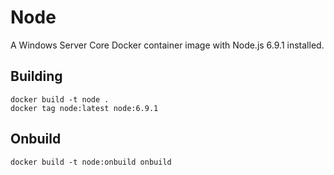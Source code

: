 # Node

A Windows Server Core Docker container image with Node.js 6.9.1 installed.

## Building

```
docker build -t node .
docker tag node:latest node:6.9.1
```

## Onbuild

```
docker build -t node:onbuild onbuild
```
